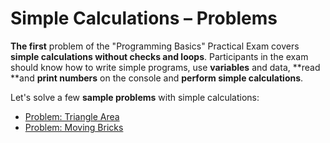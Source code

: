 # Simple Calculations – Problems

**The first** problem of the "Programming Basics" Practical Exam covers **simple calculations without checks and loops**. Participants in the exam should know how to write simple programs, use **variables** and data, \*\*read \*\*and **print numbers** on the console and **perform simple calculations**.

Let's solve a few **sample problems** with simple calculations:

* [Problem: Triangle Area](simple-calc-problems/problem-triangle-area.md)
* [Problem: Moving Bricks](simple-calc-problems/problem-moving-bricks.md)
